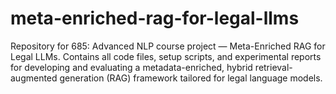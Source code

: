 # meta-enriched-rag-for-legal-llms
Repository for 685: Advanced NLP course project — Meta-Enriched RAG for Legal LLMs. Contains all code files, setup scripts, and experimental reports for developing and evaluating a metadata-enriched, hybrid retrieval-augmented generation (RAG) framework tailored for legal language models.
